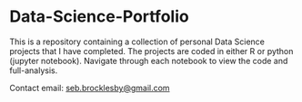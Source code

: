 # Data-Science-Portfolio

This is a repository containing a collection of personal Data Science projects that I have completed. The projects are coded in either R or python (jupyter notebook). Navigate through each notebook to view the code and full-analysis.

Contact email: seb.brocklesby@gmail.com
